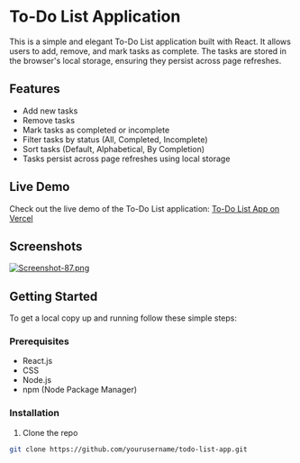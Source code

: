 # To-Do List Application

This is a simple and elegant To-Do List application built with React. It allows users to add, remove, and mark tasks as complete. The tasks are stored in the browser's local storage, ensuring they persist across page refreshes.

## Features

- Add new tasks
- Remove tasks
- Mark tasks as completed or incomplete
- Filter tasks by status (All, Completed, Incomplete)
- Sort tasks (Default, Alphabetical, By Completion)
- Tasks persist across page refreshes using local storage

## Live Demo

Check out the live demo of the To-Do List application: [To-Do List App on Vercel](https://todo-app-beta-tawny-76.vercel.app/)

## Screenshots

[![Screenshot-87.png](https://i.postimg.cc/FzBjZ86X/Screenshot-87.png)](https://postimg.cc/vx5g8qM0)  <!-- Update with actual screenshot -->

## Getting Started

To get a local copy up and running follow these simple steps:

### Prerequisites

- React.js
- CSS
- Node.js
- npm (Node Package Manager)

### Installation

1. Clone the repo

```bash
git clone https://github.com/yourusername/todo-list-app.git
